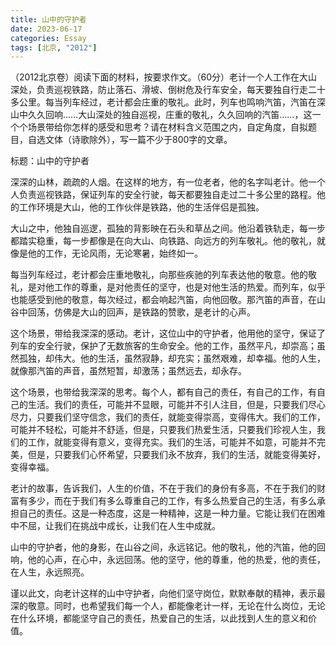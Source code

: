 ```yaml
---
title: 山中的守护者
date: 2023-06-17
categories: Essay
tags: [北京, "2012"]
---
```


（2012北京卷）阅读下面的材料，按要求作文。（60分）老计一个人工作在大山深处，负责巡视铁路，防止落石、滑坡、倒树危及行车安全，每天要独自行走二十多公里。每当列车经过，老计都会庄重的敬礼。此时，列车也鸣响汽笛，汽笛在深山中久久回响……大山深处的独自巡视，庄重的敬礼，久久回响的汽笛……，这一个个场景带给你怎样的感受和思考？请在材料含义范围之内，自定角度，自拟题目，自选文体（诗歌除外），写一篇不少于800字的文章。

标题：山中的守护者

深深的山林，疏疏的人烟。在这样的地方，有一位老者，他的名字叫老计。他一个人负责巡视铁路，保证列车的安全行驶，每天都要独自走过二十多公里的路程。他的工作环境是大山，他的工作伙伴是铁路，他的生活伴侣是孤独。

大山之中，他独自巡逻，孤独的背影映在石头和草丛之间。他沿着铁轨走，每一步都踏实稳重，每一步都像是在向大山、向铁路、向远方的列车敬礼。他的敬礼，就像是他的工作，无论风雨，无论寒暑，始终如一。

每当列车经过，老计都会庄重地敬礼，向那些疾驰的列车表达他的敬意。他的敬礼，是对他工作的尊重，是对他责任的坚守，也是对他生活的热爱。而列车，似乎也能感受到他的敬意，每次经过，都会响起汽笛，向他回敬。那汽笛的声音，在山谷中回荡，仿佛是大山的回声，是铁路的赞歌，是老计的心声。

这个场景，带给我深深的感动。老计，这位山中的守护者，他用他的坚守，保证了列车的安全行驶，保护了无数旅客的生命安全。他的工作，虽然平凡，却崇高；虽然孤独，却伟大。他的生活，虽然寂静，却充实；虽然艰难，却幸福。他的人生，就像那汽笛的声音，虽然短暂，却激荡；虽然远去，却永存。

这个场景，也带给我深深的思考。每个人，都有自己的责任，有自己的工作，有自己的生活。我们的责任，可能并不显眼，可能并不引人注目，但是，只要我们尽心尽力，只要我们坚守信念，我们的责任，就能变得崇高，变得伟大。我们的工作，可能并不轻松，可能并不舒适，但是，只要我们热爱生活，只要我们珍视人生，我们的工作，就能变得有意义，变得充实。我们的生活，可能并不如意，可能并不完美，但是，只要我们心怀希望，只要我们永不放弃，我们的生活，就能变得美好，变得幸福。

老计的故事，告诉我们，人生的价值，不在于我们的身份有多高，不在于我们的财富有多少，而在于我们有多么尊重自己的工作，有多么热爱自己的生活，有多么承担自己的责任。这是一种态度，这是一种精神，这是一种力量。它能让我们在困难中不屈，让我们在挑战中成长，让我们在人生中成就。

山中的守护者，他的身影，在山谷之间，永远铭记。他的敬礼，他的汽笛，他的回响，他的心声，在心中，永远回荡。他的坚守，他的尊重，他的热爱，他的责任，在人生，永远照亮。

谨以此文，向老计这样的山中守护者，向他们坚守岗位，默默奉献的精神，表示最深的敬意。同时，也希望我们每一个人，都能像老计一样，无论在什么岗位，无论在什么环境，都能坚守自己的责任，热爱自己的生活，以此找到人生的意义和价值。